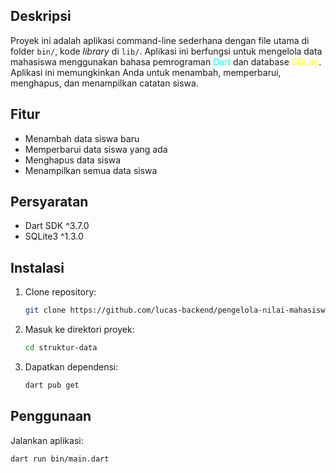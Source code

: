 ## Deskripsi
Proyek ini adalah aplikasi command-line sederhana dengan file utama di folder `bin/`, kode _library_ di `lib/`. Aplikasi ini berfungsi untuk mengelola data mahasiswa menggunakan bahasa pemrograman <span style="color:aqua;">Dart</span> dan database <span style="color: yellow;">SQLite</span>. Aplikasi ini memungkinkan Anda untuk menambah, memperbarui, menghapus, dan menampilkan catatan siswa.

## Fitur

- Menambah data siswa baru
- Memperbarui data siswa yang ada
- Menghapus data siswa
- Menampilkan semua data siswa

## Persyaratan

- Dart SDK ^3.7.0
- SQLite3 ^1.3.0

## Instalasi

1. Clone repository:
    ```sh
    git clone https://github.com/lucas-backend/pengelola-nilai-mahasiswa
    ```
2. Masuk ke direktori proyek:
    ```sh
    cd struktur-data
    ```
3. Dapatkan dependensi:
    ```sh
    dart pub get
    ```

## Penggunaan

Jalankan aplikasi:
```sh
dart run bin/main.dart
